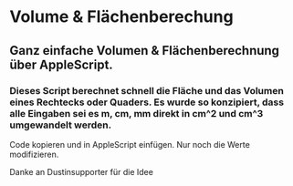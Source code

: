 # Volume & Flächenberechung

<h2> Ganz einfache Volumen & Flächenberechnung über AppleScript. </h2>


<h3> Dieses Script berechnet schnell die Fläche und das Volumen eines Rechtecks oder Quaders. Es wurde so konzipiert, dass alle Eingaben sei es m, cm, mm direkt in cm^2 und cm^3 umgewandelt werden. </h3>


Code kopieren und in AppleScript einfügen. Nur noch die Werte modifizieren.

Danke an Dustinsupporter für die Idee

